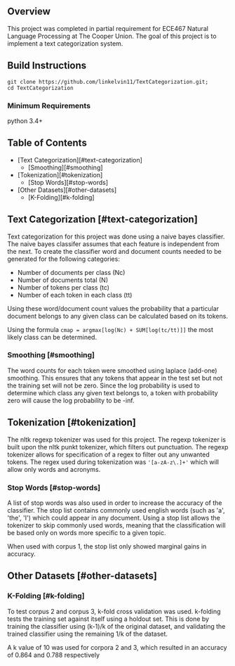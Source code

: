 ## Overview

This project was completed in partial requirement for ECE467 Natural Language Processing at The Cooper Union. The goal of this project is to implement a text categorization system.

## Build Instructions

```
git clone https://github.com/linkelvin11/TextCategorization.git;
cd TextCategorization
```
### Minimum Requirements

python 3.4+

## Table of Contents
<!-- MarkdownTOC depth=0 -->

- [Text Categorization][#text-categorization]
	- [Smoothing][#smoothing]
- [Tokenization][#tokenization]
	- [Stop Words][#stop-words]
- [Other Datasets][#other-datasets]
	- [K-Folding][#k-folding]

<!-- /MarkdownTOC -->

## Text Categorization [#text-categorization]

Text categorization for this project was done using a naive bayes classifier. The naive bayes classifer assumes that each feature is independent from the next. To create the classifier word and document counts needed to be generated for the following categories:

- Number of documents per class (Nc)
- Number of documents total (N)
- Number of tokens per class (tc)
- Number of each token in each class (tt)

Using these word/document count values the probability that a particular document belongs to any given class can be calculated based on its tokens.

Using the formula `cmap = argmax[log(Nc) + SUM[log(tc/tt)]]` the most likely class can be determined.

### Smoothing [#smoothing]

The word counts for each token were smoothed using laplace (add-one) smoothing. This ensures that any tokens that appear in the test set but not the training set will not be zero. Since the log probability is used to determine which class any given text belongs to, a token with probability zero will cause the log probability to be -inf.

## Tokenization [#tokenization]

The nltk regexp tokenizer was used for this project. The regexp tokenizer is built upon the nltk punkt tokenizer, which filters out punctuation. The regexp tokenizer allows for specification of a regex to filter out any unwanted tokens. The regex used during tokenization was `'[a-zA-z\.]+'` which will allow only words and acronyms.

### Stop Words [#stop-words]

A list of stop words was also used in order to increase the accuracy of the classifier. The stop list contains commonly used english words (such as 'a', 'the', 'I') which could appear in any document. Using a stop list allows the tokenizer to skip commonly used words, meaning that the classification will be based only on words more specific to a given topic.

When used with corpus 1, the stop list only showed marginal gains in accuracy.

## Other Datasets [#other-datasets]

### K-Folding [#k-folding]

To test corpus 2 and corpus 3, k-fold cross validation was used. k-folding tests the training set against itself using a holdout set. This is done by training the classifier using (k-1)/k of the original dataset, and validating the trained classifier using the remaining 1/k of the dataset. 

A k value of 10 was used for corpora 2 and 3, which resulted in an accuracy of 0.864 and 0.788 respectively


